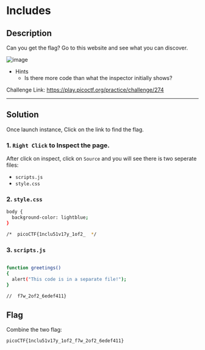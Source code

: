 # Includes

## Description
Can you get the flag?
Go to this website and see what you can discover.

![image](https://github.com/user-attachments/assets/6c9fc943-07cf-4da1-a024-bea6fdb119c4)


 - Hints 
    - Is there more code than what the inspector initially shows?

Challenge Link: https://play.picoctf.org/practice/challenge/274

---

## Solution
Once launch instance, Click on the link to find the flag.

### 1. `Right Click` to Inspect the page.
After click on inspect, click on `Source` and you will see there is two seperate files:
 - `scripts.js`
 - `style.css`

### 2. `style.css`
```bash
body {
  background-color: lightblue;
}

/*  picoCTF{1nclu51v17y_1of2_  */
```

### 3. `scripts.js`
```bash

function greetings()
{
  alert("This code is in a separate file!");
}

//  f7w_2of2_6edef411}
```

## Flag
Combine the two flag:
```bash
picoCTF{1nclu51v17y_1of2_f7w_2of2_6edef411}
```
